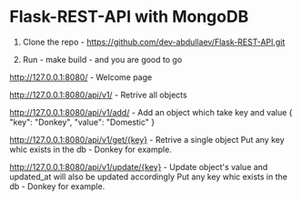 # Flask-REST-API with MongoDB

1) Clone the repo - https://github.com/dev-abdullaev/Flask-REST-API.git

2) Run - make build - and you are good to go

http://127.0.0.1:8080/ - Welcome page

http://127.0.0.1:8080/api/v1/ - Retrive all objects

http://127.0.0.1:8080/api/v1/add/ - Add an object which take key and value 
{
    "key": "Donkey",
    "value": "Domestic"
}

http://127.0.0.1:8080/api/v1/get/{key} - Retrive a single object 
Put  any key whic exists in the db - Donkey for example.

http://127.0.0.1:8080/api/v1/update/{key} - Update object's value and updated_at will also be updated accordingly 
Put  any key whic exists in the db - Donkey for example.

